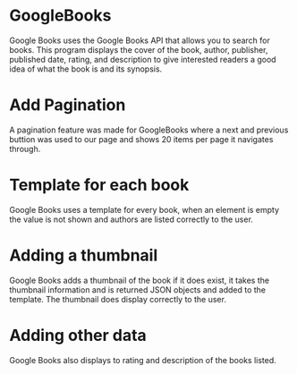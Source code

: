 # GoogleBooks

Google Books uses the Google Books API that allows you to search for books. This program displays the cover of the book, author, publisher, published date, rating, and description to give interested readers a good idea of what the book is and its synopsis.

# Add Pagination

A pagination feature was made for GoogleBooks where a next and previous buttion was used to our page and shows 20 items per page it navigates through.

# Template for each book

Google Books uses a template for every book, when an element is empty the value is not shown and authors are listed correctly to the user.

# Adding a thumbnail

Google Books adds a thumbnail of the book if it does exist, it takes the thumbnail information and is returned JSON objects and added to the template. The thumbnail does display correctly to the user.

# Adding other data

Google Books also displays to rating and description of the books listed.
